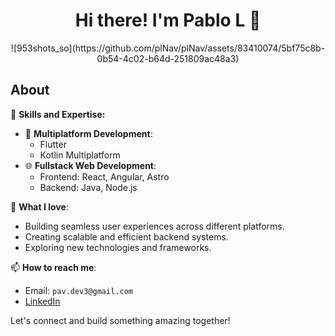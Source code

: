 <div align="center">
<h1 align="center">Hi there! I'm Pablo L 👋</h1>
  ![953shots_so](https://github.com/plNav/plNav/assets/83410074/5bf75c8b-0b54-4c02-b64d-251809ac48a3)

  
</div>




## About

🚀 **Skills and Expertise:**
- 📱 **Multiplatform Development**:
  - Flutter
  - Kotlin Multiplatform
- 🌐 **Fullstack Web Development**:
  - Frontend: React, Angular, Astro
  - Backend: Java, Node.js

🌟 **What I love**:
- Building seamless user experiences across different platforms.
- Creating scalable and efficient backend systems.
- Exploring new technologies and frameworks.

📫 **How to reach me**:
- Email: `pav.dev3@gmail.com`
- [LinkedIn](https://linkedin.com/in/pablo-l-navarro-6b20a5292)

Let's connect and build something amazing together!

